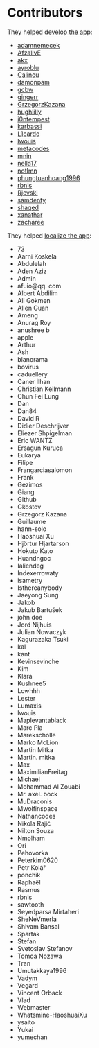 # Contributors

They helped [develop the app](https://github.com/lwouis/alt-tab-macos/graphs/contributors):

* [adamnemecek](https://github.com/adamnemecek)
* [AfzalivE](https://github.com/AfzalivE)
* [akx](https://github.com/akx)
* [ayroblu](https://github.com/ayroblu)
* [Calinou](https://github.com/Calinou)
* [damonpam](https://github.com/damonpam)
* [gcbw](https://github.com/gcbw)
* [gingerr](https://github.com/gingerr)
* [GrzegorzKazana](https://github.com/GrzegorzKazana)
* [hughlilly](https://github.com/hughlilly)
* [i0ntempest](https://github.com/i0ntempest)
* [karbassi](https://github.com/karbassi)
* [L1cardo](https://github.com/L1cardo)
* [lwouis](https://github.com/lwouis)
* [metacodes](https://github.com/metacodes)
* [mnin](https://github.com/mnin)
* [nella17](https://github.com/nella17)
* [notlmn](https://github.com/notlmn)
* [phungtuanhoang1996](https://github.com/phungtuanhoang1996)
* [rbnis](https://github.com/rbnis)
* [Rjevski](https://github.com/Rjevski)
* [samdenty](https://github.com/samdenty)
* [shaqed](https://github.com/shaqed)
* [xanathar](https://github.com/xanathar)
* [zacharee](https://github.com/zacharee)

They helped [localize the app](https://poeditor.com/join/project/8AOEZ0eAZE):

* 73
* Aarni Koskela
* Abdulelah
* Aden Aziz
* Admin
* afuio@qq. com
* Albert Abdilim
* Ali Gokmen
* Allen Guan
* Ameng
* Anurag Roy
* anushree b
* apple
* Arthur
* Ash
* blanorama
* bovirus
* caduellery
* Caner İlhan
* Christian Keilmann
* Chun Fei Lung
* Dan
* Dan84
* David R
* Didier Deschrijver
* Eliezer Shpigelman
* Eric WANTZ
* Ersagun Kuruca
* Eukarya
* Filipe
* Frangarciasalomon
* Frank
* Gezimos
* Giang
* Github
* Gkostov
* Grzegorz Kazana
* Guillaume
* hann-solo
* Haoshuai Xu
* Hjörtur Hjartarson
* Hokuto Kato
* Huandngoc
* Ialiendeg
* Indexerrowaty
* isametry
* Isthereanybody
* Jaeyong Sung
* Jakob
* Jakub Bartušek
* john doe
* Jord Nijhuis
* Julian Nowaczyk
* Kagurazaka Tsuki
* kal
* kant
* Kevinsevinche
* Kim
* Klara
* Kushnee5
* Lcwhhh
* Lester
* Lumaxis
* lwouis
* Maplevantablack
* Marc Pla
* Marekscholle
* Marko McLion
* Martin Mitka
* Martin. mitka
* Max
* MaximilianFreitag
* Michael
* Mohammad Al Zouabi
* Mr. axel. bock
* MuDraconis
* Mwolfinspace
* Nathancodes
* Nikola Rajić
* Nilton Souza
* Nmolham
* Ori
* Pehovorka
* Peterkim0620
* Petr Kolář
* ponchik
* Raphaël
* Rasmus
* rbnis
* sawtooth
* Seyedparsa Mirtaheri
* SheNeVmerla
* Shivam Bansal
* Spartak
* Stefan
* Svetoslav Stefanov
* Tomoa Nozawa
* Tran
* Umutakkaya1996
* Vadym
* Vegard
* Vincent Orback
* Vlad
* Webmaster
* Whatsmine-HaoshuaiXu
* ysaito
* Yukai
* yumechan
